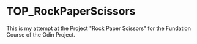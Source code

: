 # TOP_RockPaperScissors

This is my attempt at the Project "Rock Paper Scissors" for the Fundation Course of the Odin Project.

